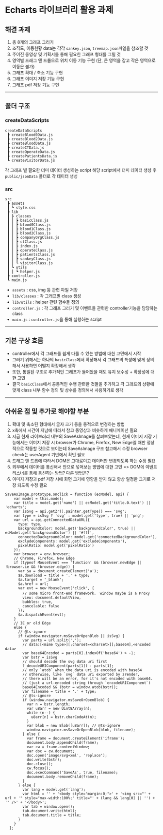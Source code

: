 # Echarts 라이브러리 활용 과제

## 해결 과제

1. 총 8개의 그래프 그리기
2. 조직도, 이동현황 data는 각각 `sankey.json`, `treemap.json`파일을 참조할 것
3. 주어진 동영상 및 기획서를 통해 필요한 그래프 형태를 그릴 것
4. 영역별 드래그 앤 드롭으로 위치 이동 기능 구현
   (단, 큰 영역을 잡고 작은 영역으로 이동은 불가)
5. 그래프 확대 / 축소 기능 구현
6. 그래프 이미지 저장 기능 구현
7. 그래프 pdf 저장 기능 구현

---

## 폴더 구조

### createDataScripts

```
createDataScripts
 ┣ createBlood0Data.js
 ┣ createBlood2Data.js
 ┣ createBloodData.js
 ┣ createCTData.js
 ┣ createOperateData.js
 ┣ createPatientsData.js
 ┗ createVisitorData.js
```

각 그래프 별 필요한 더미 데이터 생성하는 script
해당 script에서 더미 데이터 생성 후 `public/jsonData` 폴더로 각 데이터 생성

### src

```
src
 ┣ assets
 ┃ ┗ style.css
 ┣ lib
 ┃ ┣ classes
 ┃ ┃ ┣ basicClass.js
 ┃ ┃ ┣ blood0Class.js
 ┃ ┃ ┣ blood1Class.js
 ┃ ┃ ┣ blood2Class.js
 ┃ ┃ ┣ companyOrgClass.js
 ┃ ┃ ┣ ctClass.js
 ┃ ┃ ┣ index.js
 ┃ ┃ ┣ operateClass.js
 ┃ ┃ ┣ patientsClass.js
 ┃ ┃ ┣ sankeyClass.js
 ┃ ┃ ┗ visitorClass.js
 ┃ ┗ utils
 ┃ ┃ ┗ helper.js
 ┣ controller.js
 ┗ main.js
```

-   `assets` : css, img 등 관련 파일 저장
-   `lib/classes` : 각 그래프별 class 생성
-   `lib/utils` : helper 관련 함수들 정의
-   `controller.js` : 각 그래프 그리기 및 이벤트들 관련한 controller기능을 담당하는 class
-   `main.js` : `controller.js`을 통해 실행하는 script

---

## 기본 구상 흐름

-   controller에서 각 그래프를 쉽게 다룰 수 있는 방법에 대한 고민에서 시작
-   그러기 위해서는 하나의 `basicClass`에서 확장해서 각 그래프의 특성에 맞게 정의해서 사용하면 어떨지 확장해서 생각
-   또한, 통일된 구조로 추가적인 그래프가 들어왔을 때도 유지 보수성 + 확장성에 대한 고민
-   결국 `basicClass`에서 공통적인 수행 관련한 것들을 추가하고 각 그래프의 상황에 맞게 class 내부 함수 정의 및 상수를 정의해서 사용하기로 생각

---

## 아쉬운 점 및 추가로 해야할 부분

1. 확대 및 축소된 형태에서 글자 크기 등을 동적으로 변경하는 방법
2. x축에서 시간이 지남에 따라서 참고 동영상과 비슷하게 애니메이션 필요
3. 지금 현재 라이브러리 내부의 SaveAsImage를 살펴보았는데,
   현재 이미지 저장 기능에서는 이미지 저장 시 browser가 Chrome, Firefox, New Edge일 때만 정상적으로 작동할 것으로 보이는데 SaveAsImage 구조 참고해서 수정
   browser check는 userAgent 기반에서 확인 필요
4. 드래그 앤 드롭에 따라서 DOM은 그대로이고 데이터만 변경되도록 하는 수정 필요
5. 외부에서 데이터를 통신해서 안으로 넣어보는 방법에 대한 고민
   => DOM에 이벤트 리스너를 통해 통신하는 방법? 다른 방법은?
7. 이미지 저장과 pdf 저장 시에 화면 크기에 영향을 받지 않고 항상 일정한 크기로 저장 되도록 수정 필요

```
SaveAsImage.prototype.onclick = function (ecModel, api) {
    var model = this.model;
    var title = model.get('name') || ecModel.get('title.0.text') || 'echarts';
    var isSvg = api.getZr().painter.getType() === 'svg';
    var type = isSvg ? 'svg' : model.get('type', true) || 'png';
    var url = api.getConnectedDataURL({
      type: type,
      backgroundColor: model.get('backgroundColor', true) || ecModel.get('backgroundColor') || '#fff',
      connectedBackgroundColor: model.get('connectedBackgroundColor'),
      excludeComponents: model.get('excludeComponents'),
      pixelRatio: model.get('pixelRatio')
    });
    var browser = env.browser;
    // Chrome, Firefox, New Edge
    if (typeof MouseEvent === 'function' && (browser.newEdge || !browser.ie && !browser.edge)) {
      var $a = document.createElement('a');
      $a.download = title + '.' + type;
      $a.target = '_blank';
      $a.href = url;
      var evt = new MouseEvent('click', {
        // some micro front-end framework， window maybe is a Proxy
        view: document.defaultView,
        bubbles: true,
        cancelable: false
      });
      $a.dispatchEvent(evt);
    }
    // IE or old Edge
    else {
      // @ts-ignore
      if (window.navigator.msSaveOrOpenBlob || isSvg) {
        var parts = url.split(',');
        // data:[<mime type>][;charset=<charset>][;base64],<encoded data>
        var base64Encoded = parts[0].indexOf('base64') > -1;
        var bstr = isSvg
        // should decode the svg data uri first
        ? decodeURIComponent(parts[1]) : parts[1];
        // only `atob` when the data uri is encoded with base64
        // otherwise, like `svg` data uri exported by zrender,
        // there will be an error, for it's not encoded with base64.
        // (just a url-encoded string through `encodeURIComponent`)
        base64Encoded && (bstr = window.atob(bstr));
        var filename = title + '.' + type;
        // @ts-ignore
        if (window.navigator.msSaveOrOpenBlob) {
          var n = bstr.length;
          var u8arr = new Uint8Array(n);
          while (n--) {
            u8arr[n] = bstr.charCodeAt(n);
          }
          var blob = new Blob([u8arr]); // @ts-ignore
          window.navigator.msSaveOrOpenBlob(blob, filename);
        } else {
          var frame = document.createElement('iframe');
          document.body.appendChild(frame);
          var cw = frame.contentWindow;
          var doc = cw.document;
          doc.open('image/svg+xml', 'replace');
          doc.write(bstr);
          doc.close();
          cw.focus();
          doc.execCommand('SaveAs', true, filename);
          document.body.removeChild(frame);
        }
      } else {
        var lang = model.get('lang');
        var html = '' + '<body style="margin:0;">' + '<img src="' + url + '" style="max-width:100%;" title="' + (lang && lang[0] || '') + '" />' + '</body>';
        var tab = window.open();
        tab.document.write(html);
        tab.document.title = title;
      }
    }
  };
```
